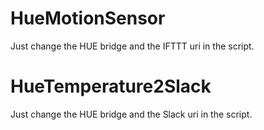 # HueMotionSensor
Just change the HUE bridge and the IFTTT uri in the script.

# HueTemperature2Slack
Just change the HUE bridge and the Slack uri in the script.
